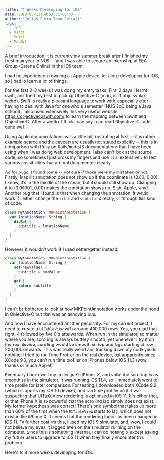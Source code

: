 ```yaml
---
title: "4 Weeks Developing for iOS"
date: 2018-06-13T09:53:31+08:00
author: "Julius Putra Tanu Setiaji"
tags:
  - iOS
  - UIKit
  - Swift
  - MapKit
---
```


A brief introduction: it is currently my summer break after I finished my freshman year in NUS -- and I was able to secure an internship at SEA Group (Garena Online) in the iOS team.

I had no experience in owning an Apple device, let alone developing for iOS, so I had to learn a lot of things.

For the first 2-3 weeks I was doing my entry tasks. First 2 days I learnt swift, and tried my best to pick up Objective-C (man, isn't objc syntax weird). Swift is really a pleasant language to work with, especially after having to deal with Java for one whole semester (NUS SoC being a Java school). I also used extensively this very useful website: https://objectivec2swift.com/ to learn the mapping between Swift and Objective-C. After a week+ I think I can say I can read Objective-C code quite well.

Using Apple documentations was a little bit frustrating at first -- it is rather example-scarce and the caveats are usually not stated explicitly -- this is in comparison with Ruby on Rails/nodeJS documentations that I have been using when I was doing web development. I also can't look at the source code, so sometimes I just cross my fingers and use `lldb` extensively to test various possibilities that are not documented clearly.

As for bugs, I found some -- not sure if those were my mistakes or not. Firstly, MapKit annotation does not show up if the coordinate is (0.00, 0.00). I know, it's in the middle of the ocean, but it should still show up. Changing it to (0.00001, 0.00) makes the annotation shows up. Sigh, Apple, why? Another bug that I found is that when changing the annotation, it would work if I either change the `title` and `subtitle` directly, or through this kind of code:

```swift
class MyAnnotation: MKPointAnnotation {
  var locationName: String {
    didSet {
      subtitle = locationName
    }
  }
}
```

However, it wouldn't work if I used setter/getter instead:

```swift
class MyAnnotation: MKPointAnnotation {
  var locationName: String {
    set(newValue) {
      subtitle = newValue
    }
    get {
      return subtitle
    }
  }
}
```

I can't be bothered to look at how MKPointAnnotation works under the hood in Objective-C but that was an annoying bug.

And now I have encountered another pecularity. For my current project, I need to create a `UITableView` with around 400,000 rows. Yes, you read that right, 4 followed by five 0's afterwards. When run in the simulator, no matter where you are, scrolling is always buttery smooth, yet whenever I try it on the real device, scrolling would be smooth on top and lags starting at row 200,000 onwards. This was really weird and tracking down my code yields nothing. I tried to run Time Profiler on the real device, but apparently since XCode 9.3, you can't run time profiler on iPhones below iOS 11.3 (wow, thanks so much Apple!)

Eventually I borrowed my colleague's iPhone X, and voila! the scrolling is as smooth as in the simulator. It was running iOS 11.4, so I immediately went to time profile for later comparison. For testing, I downloaded both XCode 9.2 (which supports my iOS 10 device), and ran time profiler on it. I was suspecting that UITableView rendering is optimised in iOS 11. It's either that, or that iPhone X is so powerful that the scrolling lag simply does not exist. My former hypothesis was correct! There's one symbol that takes up more than 60% of the time when the `UITableView` starts to lag, which does not exist in the iPhone X. It seems that the rendering logic has been changed in iOS 11. To further confirm this, I used my iOS 9 simulator, and, wow, I could not believe my eyes, it lagged even on the simulator running on the computer. Since this is something internal, I can do nothing :( except asking my future users to upgrade to iOS 11 when they finally encounter this problem.

Here's to 8 more weeks developing for iOS.
